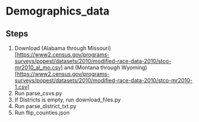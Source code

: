 # Demographics_data

## Steps

1. Download (Alabama through Missouri)[https://www2.census.gov/programs-surveys/popest/datasets/2010/modified-race-data-2010/stco-mr2010_al_mo.csv] and (Montana through Wyoming)[https://www2.census.gov/programs-surveys/popest/datasets/2010/modified-race-data-2010/stco-mr2010-1.csv]
2. Run parse_csvs.py
3. If Districts is empty, run download_files.py
4. Run parse_district_txt.py
5. Run flip_counties.json

